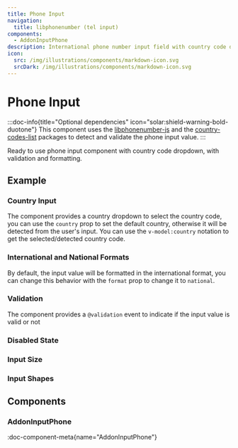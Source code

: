 ```yaml
---
title: Phone Input
navigation:
  title: libphonenumber (tel input)
components:
  - AddonInputPhone
description: International phone number input field with country code dropdown.
icon:
  src: /img/illustrations/components/markdown-icon.svg
  srcDark: /img/illustrations/components/markdown-icon.svg
---
```


# Phone Input

:::doc-info{title="Optional dependencies" icon="solar:shield-warning-bold-duotone"}
This component uses the [libphonenumber-js](https://www.npmjs.com/package/libphonenumber-js) and the [country-codes-list](https://www.npmjs.com/package/country-codes-list)
packages to detect and validate the phone input value.
:::

Ready to use phone input component with country code dropdown, with validation and formatting.

## Example

<!-- demo: #examples/input-phone/base -->

### Country Input

The component provides a country dropdown to select the country code, you can use the `country` prop to set the default country, otherwise it will be detected from the user's input.
You can use the `v-model:country` notation to get the selected/detected country code.

<!-- demo: #examples/input-phone/country -->

### International and National Formats

By default, the input value will be formatted in the international format, you can change this behavior with the `format` prop to change it to `national`.

<!-- demo: #examples/input-phone/format -->

### Validation

The component provides a `@validation` event to indicate if the input value is valid or not

<!-- demo: #examples/input-phone/validation -->

### Disabled State

<!-- demo: #examples/input-phone/disabled -->

### Input Size

<!-- demo: #examples/input-phone/size -->

### Input Shapes

<!-- demo: #examples/input-phone/shape -->

## Components

### AddonInputPhone

:doc-component-meta{name="AddonInputPhone"}
